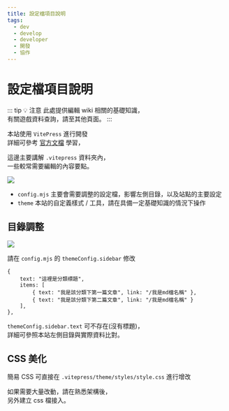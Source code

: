 ```yaml
---
title: 設定檔項目說明
tags:
  - dev
  - develop
  - developer
  - 開發
  - 協作
---
```


# 設定檔項目說明

::: tip 💡 注意
此處提供編輯 wiki 相關的基礎知識，  
有關遊戲資料查詢，請至其他頁面。
:::

本站使用 `VitePress` 進行開發  
詳細可參考 [官方文檔](https://vitepress.dev/zh/) 學習，

這邊主要講解 `.vitepress` 資料夾內，  
一些較常需要編輯的內容要點。

![](/images/develop/2-vitepress/01.jpg)

- `config.mjs` 主要會需要調整的設定檔，影響左側目錄，以及站點的主要設定
- `theme` 本站的自定義樣式 / 工具，請在具備一定基礎知識的情況下操作

## 目錄調整

![](/images/develop/2-vitepress/02.jpg)

請在 `config.mjs` 的 `themeConfig.sidebar` 修改

```
{
	text: "這裡是分類標題",
	items: [
        { text: "我是該分類下第一篇文章", link: "/我是md檔名稱" },
        { text: "我是該分類下第二篇文章", link: "/我是md檔名稱" }
    ],
},
```

`themeConfig.sidebar.text` 可不存在(沒有標題)，  
詳細可參照本站左側目錄與實際資料比對。

## CSS 美化

簡易 CSS 可直接在 `.vitepress/theme/styles/style.css` 進行增改

如果需要大量改動，請在熟悉架構後，  
另外建立 css 檔接入。

